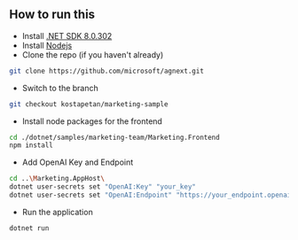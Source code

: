 ## How to run this

- Install [.NET SDK 8.0.302 ](https://dotnet.microsoft.com/en-us/download/dotnet)
- Install [Nodejs](https://nodejs.org/en/download/package-manager)
- Clone the repo (if you haven't already)
```bash
git clone https://github.com/microsoft/agnext.git
```
+ Switch to the branch
```bash
git checkout kostapetan/marketing-sample
```
+ Install node packages for the frontend
```bash
cd ./dotnet/samples/marketing-team/Marketing.Frontend
npm install
```
+ Add OpenAI Key and Endpoint
```bash
cd ..\Marketing.AppHost\
dotnet user-secrets set "OpenAI:Key" "your_key"
dotnet user-secrets set "OpenAI:Endpoint" "https://your_endpoint.openai.azure.com/"
```
+ Run the application
```bash
dotnet run
```